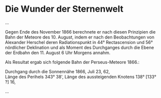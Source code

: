 # Die Wunder der Sternenwelt

...

Gegen Ende des November 1866 berechnete er nach diesen Prinzipien die Bahn der Meteore des 10. August, indem er nach den Beobachtungen von Alexander Herschel deren Radiationspunkt in 44° Rectascension und 56° nördlicher Deklination und als Moment des Durchganges durch die Ebene der Erdbahn den 11. August 6 Uhr Morgens annahm.

Als Resultat ergab sich folgende Bahn der Perseus-Meteore 1866.:

Durchgang durch die Sonnennähe 1866, Juli 23, 62,  
Länge des Perihels 343° 38',
Länge des aussteigenden Knotens 138° [133° ?] 16,

...
